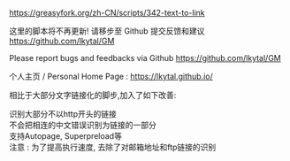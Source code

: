 https://greasyfork.org/zh-CN/scripts/342-text-to-link

这里的脚本将不再更新! 请移步至 Github 提交反馈和建议 https://github.com/lkytal/GM

Please report bugs and feedbacks via Github https://github.com/lkytal/GM

个人主页 / Personal Home Page : https://lkytal.github.io/

相比于大部分文字链接化的脚步,加入了如下改善:

识别大部分不以http开头的链接<br>
不会把相连的中文错误识别为链接的一部分<br>
支持Autopage, Superpreload等<br>
注意 : 为了提高执行速度, 去除了对邮箱地址和ftp链接的识别
